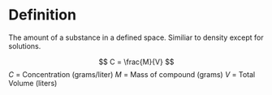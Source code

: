 # Definition
The amount of a substance in a defined space. Similiar to density except for solutions. 

$$
C = \frac{M}{V}
$$
$C$ = Concentration (grams/liter)
$M$ = Mass of compound (grams)
$V$ = Total Volume (liters)